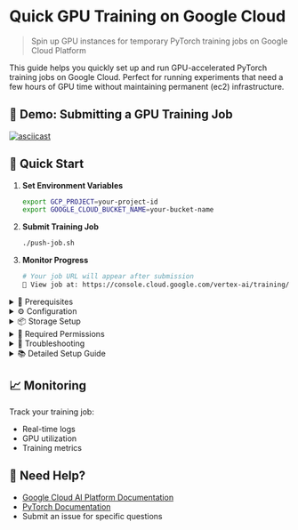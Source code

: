 # Quick GPU Training on Google Cloud
> Spin up GPU instances for temporary PyTorch training jobs on Google Cloud Platform

This guide helps you quickly set up and run GPU-accelerated PyTorch training jobs on Google Cloud. Perfect for running experiments that need a few hours of GPU time without maintaining permanent (ec2) infrastructure.

## 🎥 Demo: Submitting a GPU Training Job
[![asciicast](https://asciinema.org/a/w3E9xmUUQ9BnT9y8synw7uAz6.svg)](https://asciinema.org/a/w3E9xmUUQ9BnT9y8synw7uAz6)


## 🚀 Quick Start

1. **Set Environment Variables**
   ```bash
   export GCP_PROJECT=your-project-id
   export GOOGLE_CLOUD_BUCKET_NAME=your-bucket-name
   ```

2. **Submit Training Job**
   ```bash
   ./push-job.sh
   ```

3. **Monitor Progress**
   ```bash
   # Your job URL will appear after submission
   🔗 View job at: https://console.cloud.google.com/vertex-ai/training/custom-jobs?project=$GCP_PROJECT
   ```

<details>
<summary>🔧 Prerequisites</summary>

- Google Cloud Platform (GCP) account
- Google Cloud SDK installed
- Docker installed locally
- Weights & Biases account (optional)

[See setup instructions](#detailed-setup)
</details>

<details>
<summary>⚙️ Configuration</summary>

The `job_config_gpu.yaml` file controls your GPU and environment settings:

```yaml
workerPoolSpecs:
  machineSpec:
    machineType: a2-highgpu-1g  # 40GB GPU
    acceleratorType: NVIDIA_TESLA_A100
    acceleratorCount: 1
  replicaCount: 1
  containerSpec:
    imageUri: 'us-docker.pkg.dev/deeplearning-platform-release/gcr.io/pytorch-cu121.2-2.py310'
    env:
      - name: GCS_BUCKET_NAME
        value: gs://your-bucket
      - name: BRANCH_NAME
        value: your-branch
      - name: GITHUB_REPO
        value: your-repo
```
</details>

<details>
<summary>📦 Storage Setup</summary>

1. Create a GCS bucket:
   ```bash
   ./create_bucket.sh
   ```

2. Upload training data:
   ```bash
   gsutil -m cp -r ./training_data gs://your-bucket/
   ```


# Ubuntu/Debian
   map google cloud storage to local drive
   ```bash
   export GCSFUSE_REPO=gcsfuse-`lsb_release -c -s`
   echo "deb https://packages.cloud.google.com/apt $GCSFUSE_REPO main" | sudo tee /etc/apt/sources.list.d/gcsfuse.list
   curl https://packages.cloud.google.com/apt/doc/apt-key.gpg | sudo apt-key add -
   sudo apt-get update
   sudo apt-get install gcsfuse

   # Create mount point
   mkdir ~/cloud-storage

   # Mount bucket (replace with your bucket name)
   gcsfuse $GOOGLE_CLOUD_BUCKET_NAME ~/cloud-storage
   ```
</details>

<details>
<summary>🔑 Required Permissions</summary>

Minimum IAM roles needed:
- AI Platform Admin (`roles/ml.admin`)
- Storage Object Admin (`roles/storage.objectAdmin`)
- Container Registry Service Agent
</details>

<details>
<summary>🐛 Troubleshooting</summary>

1. **Job Won't Start**
   - Check IAM permissions
   - Verify GPU quota in your region
   
2. **Storage Access Issues**
   - Test bucket access: `gsutil ls gs://your-bucket`
   - Verify service account permissions

3. **Local Testing**
   ```bash
   # Mount cloud storage locally
   gcsfuse --anonymous-access your-bucket /mount/point
   ```
</details>

<details id="detailed-setup">
<summary>📚 Detailed Setup Guide</summary>

### 1. Enable Required APIs
![Alt text](just_these.png)

> **PRO TIP** - Toggle on just these services to help you find things

### 2. Shell Configuration
```bash
# Install oh-my-zsh for better CLI experience
sh -c "$(curl -fsSL https://raw.githubusercontent.com/ohmyzsh/ohmyzsh/master/tools/install.sh)"

# Add to .zshrc
plugins=(git)
export GCP_PROJECT=your-project-id
export GOOGLE_CLOUD_BUCKET_NAME=your-bucket-name
```

### 3. Build Process
Your builds will appear in the artifacts with version bumped:
![Alt text](artifacts.png)

### 4. Job Management
Monitor your training jobs in the console:
![Alt text](jobs.png)

### 5. Job Logs
View detailed logs and metrics:
![Alt text](logs.png)

### 6. Storage Access
For public buckets, consider granting access to allUsers:
![Alt text](gcloud.png)

### 7. Resource Configuration
Available machine types:
```yaml
workerPoolSpecs:
  machineSpec:
    # Choose one:
    machineType: n1-standard-8
    # machineType: n1-standard-32
    # machineType: a2-ultragpu-1g # For A100 80GB
    
    # GPU options:
    # acceleratorType: NVIDIA_TESLA_V100
    # acceleratorType: NVIDIA_A100_80GB
    # acceleratorCount: 1
```

### 8. Docker Configuration
For local testing, set these environment variables:
```shell
export GCP_PROJECT=kommunityproject
export IMAGE_NAME="pytorch-training"
export GCS_BUCKET_NAME="gs://jp-ai-experiments"
export BRANCH_NAME="feat/ada-fixed4"
export GITHUB_REPO="https://github.com/johndpope/imf.git"
```

### 9. File Structure
- `Dockerfile`: Defines training environment
- `build.sh`: Builds and pushes Docker image
- `job_config.yaml`: Training job configuration
- `push-job.sh`: Submits training job
</details>

## 📈 Monitoring

Track your training job:
- Real-time logs
- GPU utilization
- Training metrics

## 🛟 Need Help?

- [Google Cloud AI Platform Documentation](https://cloud.google.com/ai-platform/docs)
- [PyTorch Documentation](https://pytorch.org/docs/stable/index.html)
- Submit an issue for specific questions

